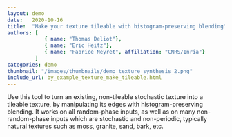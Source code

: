 ```yaml
---
layout: demo
date:   2020-10-16
title:  "Make your texture tileable with histogram-preserving blending"
authors: [
            { name: "Thomas Deliot"},
            { name: "Eric Heitz"},
            { name: "Fabrice Neyret", affiliation: "CNRS/Inria"}
         ]
categories: demo
thumbnail: "/images/thumbnails/demo_texture_synthesis_2.png"
include_url: by_example_texture_make_tileable.html
---
```


Use this tool to turn an existing, non-tileable stochastic texture into a tileable texture, by manipulating its edges with histogram-preserving blending. It works on all random-phase inputs, as well as on many non-random-phase inputs which are stochastic and non-periodic, typically natural textures such as moss, granite, sand, bark, etc.
